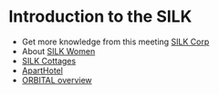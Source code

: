 # Introduction to the SILK

- Get more knowledge from this meeting
[SILK Corp](https://focushive.sharepoint.com/sites/SILKCorp/_layouts/15/stream.aspx?id=%2Fsites%2FSILKCorp%2FShared%20Documents%2FGeneral%2FRecordings%2FIntroduction%2D20220402%5F094142%2DMeeting%20Recording%2Emp4&referrer=OneDriveForBusiness&referrerScenario=OpenFile)
- About [SILK Women](https://taolearning.org/briefs/silk_women_public.pdf)
- [SILK Cottages](https://mtcottages.tenantcloud.com/find#!?sort_type=new_listings)
- [ApartHotel](https://www.lockeliving.com/en/why-aparthotels)
- [ORBITAL overview](https://github.com/HiraBZ/Hira-Notes/blob/main/Meetings/INSTAR/ORBITAL%20OVERVIEW.md)

